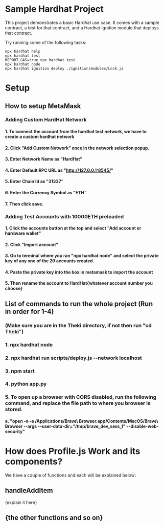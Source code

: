 # Sample Hardhat Project

This project demonstrates a basic Hardhat use case. It comes with a sample contract, a test for that contract, and a Hardhat Ignition module that deploys that contract.

Try running some of the following tasks:

```shell
npx hardhat help
npx hardhat test
REPORT_GAS=true npx hardhat test
npx hardhat node
npx hardhat ignition deploy ./ignition/modules/Lock.js
```

# Setup

## How to setup MetaMask

### Adding Custom HardHat Network 
#### 1. To connect the account from the hardhat test network, we have to create a custom hardhat network
#### 2. Click "Add Custom Network" once in the network selection popup. 
#### 3. Enter Network Name as "HardHat"
#### 4. Enter Default RPC URL as "http://127.0.0.1:8545/"
#### 5. Enter Chain Id as "31337"
#### 6. Enter the Currency Symbol as "ETH"
#### 7. Then click save. 

### Adding Test Accounts with 10000ETH preloaded
#### 1. Click the accounts button at the top and select "Add account or hardware wallet"
#### 2. Click "Import account"
#### 3. Go to terminal where you ran "npx hardhat node" and select the private key of any one of the 20 accounts created. 
#### 4. Paste the private key into the box in metamask to import the account
#### 5. Then rename the account to HardHat{whatever account number you choose}


## List of commands to run the whole project (Run in order for 1-4)

### (Make sure you are in the Theki directory, if not then run "cd Theki")
### 1. npx hardhat node
### 2. npx hardhat run scripts/deploy.js --network localhost
### 3. npm start
### 4. python app.py
### 5. To open up a browser with CORS disabled, run the following command, and replace the file path to where you browser is stored. 
#### a. "open -n -a /Applications/Brave\ Browser.app/Contents/MacOS/Brave\ Browser --args --user-data-dir="/tmp/brave_dev_sess_1" --disable-web-security"

# How does Profile.js Work and its components? 

We have a couple of functions and each will be explained below:


## handleAddItem 

{explain it here}


## {the other functions and so on}





